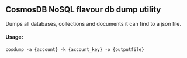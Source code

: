 ## CosmosDB NoSQL flavour db dump utility

Dumps all databases, collections and documents it can find to a json file.

#### Usage:

```
cosdump -a {account} -k {account_key} -o {outputfile}
```
